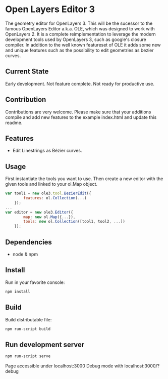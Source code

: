 # Open Layers Editor 3

The geometry editor for OpenLayers 3. This will be the sucessor to the
famous OpenLayers Editor a.k.a. OLE, which was designed to work with
OpenLayers 2. It is a complete reimplementation to leverage the modern
development tools used by OpenLayers 3, such as google's closure compiler.
In addition to the well known featureset of OLE it adds some new and unique
features such as the possibility to edit geometries as bezier curves.

## Current State
Early development. Not feature complete. Not ready for productive use.

## Contribution
Contributions are very welcome. Please make sure that your additions compile and add new features to the example index.html and update this readme.

## Features

- Edit Linestrings as Bézier curves.

## Usage
First instantiate the tools you want to use. Then create a new editor with the given tools and linked to your ol.Map object.

```js
var tool1 = new ole3.tool.BezierEdit({
        features: ol.Collection(...)
    });
...
var editor = new ole3.Editor({
        map: new ol.Map({...}),
        tools: new ol.Collection([tool1, tool2, ...])
    });
```

## Dependencies

- node & npm

## Install

Run in your favorite console:

```bash
npm install
```

## Build

Build distributable file:

```bash
npm run-script build
```


## Run development server

```bash
npm run-script serve
```

Page accessible under localhost:3000
Debug mode with localhost:3000/?debug
